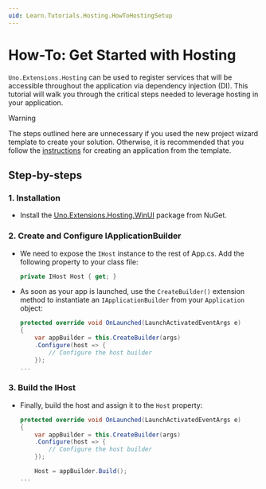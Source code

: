 ```yaml
---
uid: Learn.Tutorials.Hosting.HowToHostingSetup
---
```

# How-To: Get Started with Hosting

`Uno.Extensions.Hosting` can be used to register services that will be accessible throughout the application via dependency injection (DI). This tutorial will walk you through the critical steps needed to leverage hosting in your application.

> [!WARNING]
> The steps outlined here are unnecessary if you used the new project wizard template to create your solution. Otherwise, it is recommended that you follow the [instructions](xref:Overview.Extensions) for creating an application from the template.

## Step-by-steps

### 1. Installation
* Install the [Uno.Extensions.Hosting.WinUI](https://www.nuget.org/packages/Uno.Extensions.Hosting.WinUI) package from NuGet.

### 2. Create and Configure IApplicationBuilder

* We need to expose the `IHost` instance to the rest of App.cs. Add the following property to your class file:
    ```cs
    private IHost Host { get; }
    ```

* As soon as your app is launched, use the `CreateBuilder()` extension method to instantiate an `IApplicationBuilder` from your `Application` object:
    ```cs
    protected override void OnLaunched(LaunchActivatedEventArgs e)
    {
        var appBuilder = this.CreateBuilder(args)
        .Configure(host => {
            // Configure the host builder
        });
    ...
    ```

### 3. Build the IHost

* Finally, build the host and assign it to the `Host` property:
    ```cs
    protected override void OnLaunched(LaunchActivatedEventArgs e)
    {
        var appBuilder = this.CreateBuilder(args)
        .Configure(host => {
            // Configure the host builder
        });

        Host = appBuilder.Build();
    ...
    ```